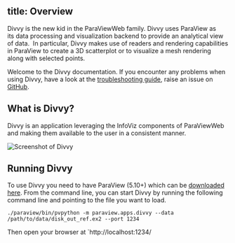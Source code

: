 title: Overview
---

Divvy is the new kid in the ParaViewWeb family. Divvy uses ParaView as its data processing and visualization backend to provide an analytical view of data.  In particular, Divvy makes use of readers and rendering capabilities in ParaView to create a 3D scatterplot or to visualize a mesh rendering along with selected points.

Welcome to the Divvy documentation. If you encounter any problems when using Divvy, have a look at the  [troubleshooting guide](troubleshooting.html), raise an issue on [GitHub](https://github.com/kitware/divvy/issues).

## What is Divvy?

Divvy is an application leveraging the InfoViz components of ParaViewWeb and making them available to the user in a consistent manner.

![Screenshot of Divvy](/divvy/screenshots/divvy-demo.jpg)

## Running Divvy

To use Divvy you need to have ParaView (5.10+) which can be [downloaded here](https://www.paraview.org/download/). From the command line, you can start Divvy by running the following command line and pointing to the file you want to load.

```
./paraview/bin/pvpython -m paraview.apps.divvy --data /path/to/data/disk_out_ref.ex2 --port 1234
```

Then open your browser at `http://localhost:1234/